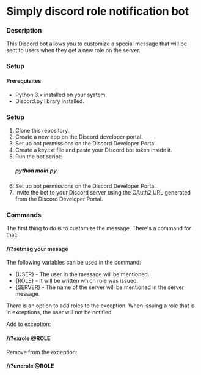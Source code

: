 # Simply discord role notification bot

### Description

This Discord bot allows you to customize a special message that will be sent to users when they get a new role on the server.

### Setup

#### Prerequisites
- Python 3.x installed on your system.
- Discord.py library installed.

### Setup
1. Clone this repository.
2. Create a new app on the Discord developer portal.
3. Set up bot permissions on the Discord Developer Portal.
4. Create a key.txt file and paste your Discord bot token inside it.
5. Run the bot script:
   ##### python main.py
6. Set up bot permissions on the Discord Developer Portal.
7. Invite the bot to your Discord server using the OAuth2 URL generated from the Discord Developer Portal.

### Commands
The first thing to do is to customize the message.
There's a command for that:
#### //?setmsg your mesage

The following variables can be used in the command:
- {USER} - The user in the message will be mentioned.
- {ROLE} - It will be written which role was issued.
- {SERVER} - The name of the server will be mentioned in the server message.

There is an option to add roles to the exception. When issuing a role that is in exceptions, the user will not be notified.

Add to exception:
#### //?exrole @ROLE

Remove from the exception:
#### //?unerole @ROLE
